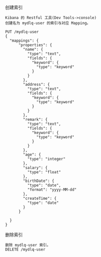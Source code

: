 创建索引

    Kibana 的 Restful 工具(Dev Tools->console)
    创建名为 mydlq-user 的索引与对应 Mapping。
    
    PUT /mydlq-user
    {
      "mappings": {
          "properties": {
            "name": {
              "type": "text",
              "fields": {
                "keyword": {
                  "type": "keyword"
                }
              }
            },
            "address": {
              "type": "text",
              "fields": {
                "keyword": {
                  "type": "keyword"
                }
              }
            },
            "remark": {
              "type": "text",
              "fields": {
                "keyword": {
                  "type": "keyword"
                }
              }
            },
            "age": {
              "type": "integer"
            },
            "salary": {
              "type": "float"
            },
            "birthDate": {
              "type": "date",
              "format": "yyyy-MM-dd"
            },
            "createTime": {
              "type": "date"
            }
          }
        
      }
    }
    
删除索引
    
    删除 mydlq-user 索引。
    DELETE /mydlq-user    